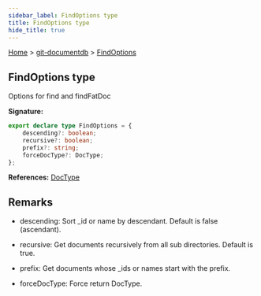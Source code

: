 ```yaml
---
sidebar_label: FindOptions type
title: FindOptions type
hide_title: true
---
```


[Home](./index.md) &gt; [git-documentdb](./git-documentdb.md) &gt; [FindOptions](./git-documentdb.findoptions.md)

## FindOptions type

Options for find and findFatDoc

<b>Signature:</b>

```typescript
export declare type FindOptions = {
    descending?: boolean;
    recursive?: boolean;
    prefix?: string;
    forceDocType?: DocType;
};
```
<b>References:</b> [DocType](./git-documentdb.doctype.md)

## Remarks

- descending: Sort \_id or name by descendant. Default is false (ascendant).

- recursive: Get documents recursively from all sub directories. Default is true.

- prefix: Get documents whose \_ids or names start with the prefix.

- forceDocType: Force return DocType.

